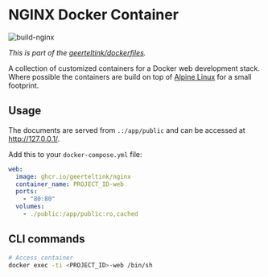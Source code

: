 # NGINX Docker Container

![build-nginx](https://github.com/geerteltink/dockerfiles/workflows/build-nginx/badge.svg)

_This is part of the [geerteltink/dockerfiles](https://github.com/geerteltink/dockerfiles)._

A collection of customized containers for a Docker web development stack. Where possible the containers are build on top of [Alpine Linux](http://alpinelinux.org/) for a small footprint.

## Usage

The documents are served from `.:/app/public` and can be accessed at http://127.0.0.1/.

Add this to your `docker-compose.yml` file:

```yaml
web:
  image: ghcr.io/geerteltink/nginx
  container_name: PROJECT_ID-web
  ports:
    - "80:80"
  volumes:
    - ./public:/app/public:ro,cached
```

## CLI commands

```bash
# Access container
docker exec -ti <PROJECT_ID>-web /bin/sh
```
